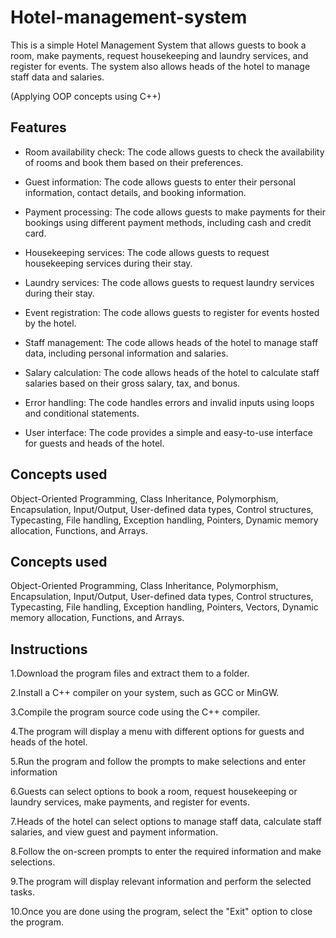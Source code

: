 # Hotel-management-system

This is a simple Hotel Management System that allows guests to book a room, make payments, request housekeeping and laundry services, and register for events. The system also allows heads of the hotel to manage staff data and salaries.

(Applying OOP concepts using C++)

## Features

- Room availability check: The code allows guests to check the availability of rooms and book them based on their preferences.

- Guest information: The code allows guests to enter their personal information, contact details, and booking information.

- Payment processing: The code allows guests to make payments for their bookings using different payment methods, including cash and credit card.

- Housekeeping services: The code allows guests to request housekeeping services during their stay.

- Laundry services: The code allows guests to request laundry services during their stay.

- Event registration: The code allows guests to register for events hosted by the hotel.

- Staff management: The code allows heads of the hotel to manage staff data, including personal information and salaries.

- Salary calculation: The code allows heads of the hotel to calculate staff salaries based on their gross salary, tax, and bonus.

- Error handling: The code handles errors and invalid inputs using loops and conditional statements.

- User interface: The code provides a simple and easy-to-use interface for guests and heads of the hotel.


## Concepts used
Object-Oriented Programming, Class Inheritance, Polymorphism, Encapsulation, Input/Output, User-defined data types, Control structures, Typecasting, File handling, Exception handling, Pointers, Dynamic memory allocation, Functions, and Arrays.
## Concepts used
Object-Oriented Programming, Class Inheritance, Polymorphism, Encapsulation, Input/Output, User-defined data types, Control structures, Typecasting, File handling, Exception handling, Pointers, Vectors, Dynamic memory allocation, Functions, and Arrays.
## Instructions
1.Download the program files and extract them to a folder.

2.Install a C++ compiler on your system, such as GCC or MinGW.

3.Compile the program source code using the C++ compiler.

4.The program will display a menu with different options for guests and heads of the hotel.

5.Run the program and follow the prompts to make selections and enter information

6.Guests can select options to book a room, request housekeeping or laundry services, make payments, and register for events.

7.Heads of the hotel can select options to manage staff data, calculate staff salaries, and view guest and payment information.

8.Follow the on-screen prompts to enter the required information and make selections.

9.The program will display relevant information and perform the selected tasks.

10.Once you are done using the program, select the "Exit" option to close the program.

